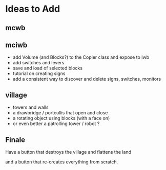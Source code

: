 Ideas to Add
============

mcwb
----

mciwb
-----

-   add Volume (and Blocks?) to the Copier class and expose to Iwb
-   add switches and levers
-   save and load of selected blocks
-   tutorial on creating signs
-   add a consistent way to discover and delete signs, switches, monitors

village
-------
 
-   towers and walls
-   a drawbridge / portcullis that open and close
-   a rotating object using blocks (with a face on)
-   or even better a patrolling tower / robot ? 

Finale
------

Have a button that destroys the village and flattens the land

and a button that re-creates everything from scratch.

